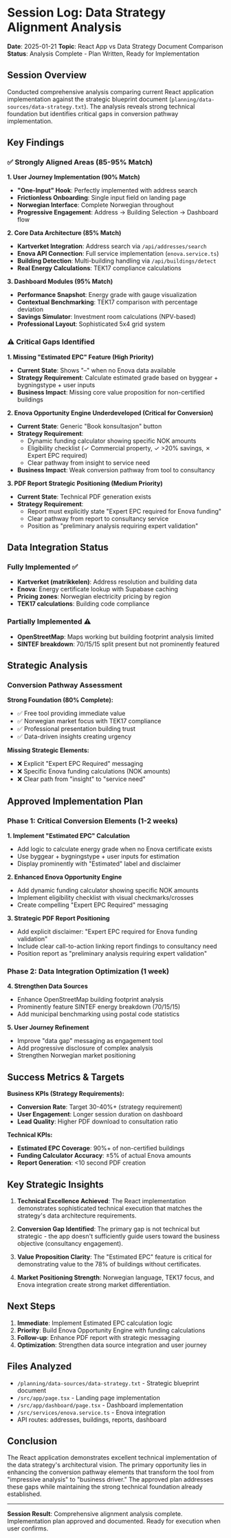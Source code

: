 # Session Log: Data Strategy Alignment Analysis
**Date**: 2025-01-21
**Topic**: React App vs Data Strategy Document Comparison
**Status**: Analysis Complete - Plan Written, Ready for Implementation

## Session Overview

Conducted comprehensive analysis comparing current React application implementation against the strategic blueprint document (`planning/data-sources/data-strategy.txt`). The analysis reveals strong technical foundation but identifies critical gaps in conversion pathway implementation.

## Key Findings

### ✅ Strongly Aligned Areas (85-95% Match)

**1. User Journey Implementation (90% Match)**
- **"One-Input" Hook**: Perfectly implemented with address search
- **Frictionless Onboarding**: Single input field on landing page
- **Norwegian Interface**: Complete Norwegian throughout
- **Progressive Engagement**: Address → Building Selection → Dashboard flow

**2. Core Data Architecture (85% Match)**
- **Kartverket Integration**: Address search via `/api/addresses/search`
- **Enova API Connection**: Full service implementation (`enova.service.ts`)
- **Building Detection**: Multi-building handling via `/api/buildings/detect`
- **Real Energy Calculations**: TEK17 compliance calculations

**3. Dashboard Modules (95% Match)**
- **Performance Snapshot**: Energy grade with gauge visualization
- **Contextual Benchmarking**: TEK17 comparison with percentage deviation
- **Savings Simulator**: Investment room calculations (NPV-based)
- **Professional Layout**: Sophisticated 5x4 grid system

### ⚠️ Critical Gaps Identified

**1. Missing "Estimated EPC" Feature (High Priority)**
- **Current State**: Shows "–" when no Enova data available
- **Strategy Requirement**: Calculate estimated grade based on byggear + bygningstype + user inputs
- **Business Impact**: Missing core value proposition for non-certified buildings

**2. Enova Opportunity Engine Underdeveloped (Critical for Conversion)**
- **Current State**: Generic "Book konsultasjon" button
- **Strategy Requirement**:
  - Dynamic funding calculator showing specific NOK amounts
  - Eligibility checklist (✓ Commercial property, ✓ >20% savings, ✗ Expert EPC required)
  - Clear pathway from insight to service need
- **Business Impact**: Weak conversion pathway from tool to consultancy

**3. PDF Report Strategic Positioning (Medium Priority)**
- **Current State**: Technical PDF generation exists
- **Strategy Requirement**:
  - Report must explicitly state "Expert EPC required for Enova funding"
  - Clear pathway from report to consultancy service
  - Position as "preliminary analysis requiring expert validation"

## Data Integration Status

### Fully Implemented ✅
- **Kartverket (matrikkelen)**: Address resolution and building data
- **Enova**: Energy certificate lookup with Supabase caching
- **Pricing zones**: Norwegian electricity pricing by region
- **TEK17 calculations**: Building code compliance

### Partially Implemented ⚠️
- **OpenStreetMap**: Maps working but building footprint analysis limited
- **SINTEF breakdown**: 70/15/15 split present but not prominently featured

## Strategic Analysis

### Conversion Pathway Assessment

**Strong Foundation (80% Complete):**
- ✅ Free tool providing immediate value
- ✅ Norwegian market focus with TEK17 compliance
- ✅ Professional presentation building trust
- ✅ Data-driven insights creating urgency

**Missing Strategic Elements:**
- ❌ Explicit "Expert EPC Required" messaging
- ❌ Specific Enova funding calculations (NOK amounts)
- ❌ Clear path from "insight" to "service need"

## Approved Implementation Plan

### Phase 1: Critical Conversion Elements (1-2 weeks)

**1. Implement "Estimated EPC" Calculation**
- Add logic to calculate energy grade when no Enova certificate exists
- Use byggear + bygningstype + user inputs for estimation
- Display prominently with "Estimated" label and disclaimer

**2. Enhanced Enova Opportunity Engine**
- Add dynamic funding calculator showing specific NOK amounts
- Implement eligibility checklist with visual checkmarks/crosses
- Create compelling "Expert EPC Required" messaging

**3. Strategic PDF Report Positioning**
- Add explicit disclaimer: "Expert EPC required for Enova funding validation"
- Include clear call-to-action linking report findings to consultancy need
- Position report as "preliminary analysis requiring expert validation"

### Phase 2: Data Integration Optimization (1 week)

**4. Strengthen Data Sources**
- Enhance OpenStreetMap building footprint analysis
- Prominently feature SINTEF energy breakdown (70/15/15)
- Add municipal benchmarking using postal code statistics

**5. User Journey Refinement**
- Improve "data gap" messaging as engagement tool
- Add progressive disclosure of complex analysis
- Strengthen Norwegian market positioning

## Success Metrics & Targets

**Business KPIs (Strategy Requirements):**
- **Conversion Rate**: Target 30-40%+ (strategy requirement)
- **User Engagement**: Longer session duration on dashboard
- **Lead Quality**: Higher PDF download to consultation ratio

**Technical KPIs:**
- **Estimated EPC Coverage**: 90%+ of non-certified buildings
- **Funding Calculator Accuracy**: ±5% of actual Enova amounts
- **Report Generation**: <10 second PDF creation

## Key Strategic Insights

1. **Technical Excellence Achieved**: The React implementation demonstrates sophisticated technical execution that matches the strategy's data architecture requirements.

2. **Conversion Gap Identified**: The primary gap is not technical but strategic - the app doesn't sufficiently guide users toward the business objective (consultancy engagement).

3. **Value Proposition Clarity**: The "Estimated EPC" feature is critical for demonstrating value to the 78% of buildings without certificates.

4. **Market Positioning Strength**: Norwegian language, TEK17 focus, and Enova integration create strong market differentiation.

## Next Steps

1. **Immediate**: Implement Estimated EPC calculation logic
2. **Priority**: Build Enova Opportunity Engine with funding calculations
3. **Follow-up**: Enhance PDF report with strategic messaging
4. **Optimization**: Strengthen data source integration and user journey

## Files Analyzed

- `/planning/data-sources/data-strategy.txt` - Strategic blueprint document
- `/src/app/page.tsx` - Landing page implementation
- `/src/app/dashboard/page.tsx` - Dashboard implementation
- `/src/services/enova.service.ts` - Enova integration
- API routes: addresses, buildings, reports, dashboard

## Conclusion

The React application demonstrates excellent technical implementation of the data strategy's architectural vision. The primary opportunity lies in enhancing the conversion pathway elements that transform the tool from "impressive analysis" to "business driver." The approved plan addresses these gaps while maintaining the strong technical foundation already established.

---

**Session Result**: Comprehensive alignment analysis complete. Implementation plan approved and documented. Ready for execution when user confirms.